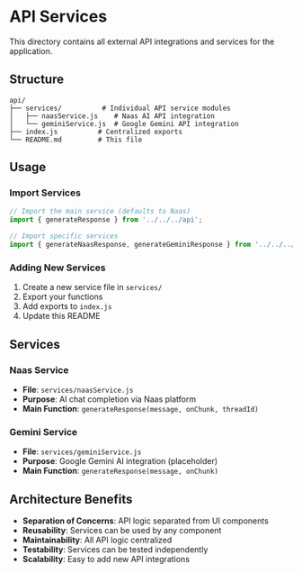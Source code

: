 # API Services

This directory contains all external API integrations and services for the application.

## Structure

```
api/
├── services/          # Individual API service modules
│   ├── naasService.js    # Naas AI API integration
│   └── geminiService.js  # Google Gemini API integration
├── index.js          # Centralized exports
└── README.md         # This file
```

## Usage

### Import Services

```javascript
// Import the main service (defaults to Naas)
import { generateResponse } from '../../../api';

// Import specific services
import { generateNaasResponse, generateGeminiResponse } from '../../../api';
```

### Adding New Services

1. Create a new service file in `services/`
2. Export your functions
3. Add exports to `index.js`
4. Update this README

## Services

### Naas Service
- **File**: `services/naasService.js`
- **Purpose**: AI chat completion via Naas platform
- **Main Function**: `generateResponse(message, onChunk, threadId)`

### Gemini Service
- **File**: `services/geminiService.js`
- **Purpose**: Google Gemini AI integration (placeholder)
- **Main Function**: `generateResponse(message, onChunk)`

## Architecture Benefits

- **Separation of Concerns**: API logic separated from UI components
- **Reusability**: Services can be used by any component
- **Maintainability**: All API logic centralized
- **Testability**: Services can be tested independently
- **Scalability**: Easy to add new API integrations 